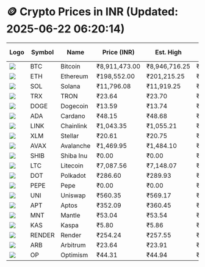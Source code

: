 # 🪙 Crypto Prices in INR (Updated: 2025-06-22 06:20:14)

| Logo | Symbol | Name       | Price (INR) | Est. High | Est. Low | Gross Profit | Fees | Net Profit | ROI % |
|------|--------|------------|-------------|-----------|----------|---------------|------|-------------|--------|
| ![](https://coin-images.coingecko.com/coins/images/1/large/bitcoin.png?1696501400) | BTC    | Bitcoin    | ₹8,911,473.00 | ₹8,946,716.25 | ₹8,876,229.75 | ₹794.10 | ₹200.00 | ₹594.10 | 0.59% |
| ![](https://coin-images.coingecko.com/coins/images/279/large/ethereum.png?1696501628) | ETH    | Ethereum   | ₹198,552.00 | ₹201,215.25 | ₹195,888.75 | ₹2,719.15 | ₹200.00 | ₹2,519.15 | 2.52% |
| ![](https://coin-images.coingecko.com/coins/images/4128/large/solana.png?1718769756) | SOL    | Solana     | ₹11,796.08 | ₹11,919.25 | ₹11,672.91 | ₹2,110.40 | ₹200.00 | ₹1,910.40 | 1.91% |
| ![](https://coin-images.coingecko.com/coins/images/1094/large/tron-logo.png?1696502193) | TRX    | TRON       | ₹23.64 | ₹23.70 | ₹23.58 | ₹534.42 | ₹200.00 | ₹334.42 | 0.33% |
| ![](https://coin-images.coingecko.com/coins/images/5/large/dogecoin.png?1696501409) | DOGE   | Dogecoin   | ₹13.59 | ₹13.74 | ₹13.44 | ₹2,232.14 | ₹200.00 | ₹2,032.14 | 2.03% |
| ![](https://coin-images.coingecko.com/coins/images/975/large/cardano.png?1696502090) | ADA    | Cardano    | ₹48.15 | ₹48.68 | ₹47.62 | ₹2,211.09 | ₹200.00 | ₹2,011.09 | 2.01% |
| ![](https://coin-images.coingecko.com/coins/images/877/large/chainlink-new-logo.png?1696502009) | LINK   | Chainlink  | ₹1,043.35 | ₹1,055.21 | ₹1,031.49 | ₹2,300.27 | ₹200.00 | ₹2,100.27 | 2.10% |
| ![](https://coin-images.coingecko.com/coins/images/100/large/fmpFRHHQ_400x400.jpg?1735231350) | XLM    | Stellar    | ₹20.61 | ₹20.75 | ₹20.47 | ₹1,348.18 | ₹200.00 | ₹1,148.18 | 1.15% |
| ![](https://coin-images.coingecko.com/coins/images/12559/large/Avalanche_Circle_RedWhite_Trans.png?1696512369) | AVAX   | Avalanche  | ₹1,469.95 | ₹1,484.10 | ₹1,455.80 | ₹1,943.88 | ₹200.00 | ₹1,743.88 | 1.74% |
| ![](https://coin-images.coingecko.com/coins/images/11939/large/shiba.png?1696511800) | SHIB   | Shiba Inu  | ₹0.00 | ₹0.00 | ₹0.00 | ₹1,950.38 | ₹200.00 | ₹1,750.38 | 1.75% |
| ![](https://coin-images.coingecko.com/coins/images/2/large/litecoin.png?1696501400) | LTC    | Litecoin   | ₹7,087.56 | ₹7,148.07 | ₹7,027.05 | ₹1,722.33 | ₹200.00 | ₹1,522.33 | 1.52% |
| ![](https://coin-images.coingecko.com/coins/images/12171/large/polkadot.png?1696512008) | DOT    | Polkadot   | ₹286.60 | ₹289.93 | ₹283.27 | ₹2,350.04 | ₹200.00 | ₹2,150.04 | 2.15% |
| ![](https://coin-images.coingecko.com/coins/images/29850/large/pepe-token.jpeg?1696528776) | PEPE   | Pepe       | ₹0.00 | ₹0.00 | ₹0.00 | ₹3,288.92 | ₹200.00 | ₹3,088.92 | 3.09% |
| ![](https://coin-images.coingecko.com/coins/images/12504/large/uniswap-logo.png?1720676669) | UNI    | Uniswap    | ₹560.35 | ₹569.17 | ₹551.53 | ₹3,198.93 | ₹200.00 | ₹2,998.93 | 3.00% |
| ![](https://coin-images.coingecko.com/coins/images/26455/large/aptos_round.png?1696525528) | APT    | Aptos      | ₹352.09 | ₹360.45 | ₹343.73 | ₹4,865.77 | ₹200.00 | ₹4,665.77 | 4.67% |
| ![](https://coin-images.coingecko.com/coins/images/30980/large/Mantle-Logo-mark.png?1739213200) | MNT    | Mantle     | ₹53.04 | ₹53.54 | ₹52.54 | ₹1,901.39 | ₹200.00 | ₹1,701.39 | 1.70% |
| ![](https://coin-images.coingecko.com/coins/images/25751/large/kaspa-icon-exchanges.png?1696524837) | KAS    | Kaspa      | ₹5.80 | ₹5.86 | ₹5.74 | ₹2,090.59 | ₹200.00 | ₹1,890.59 | 1.89% |
| ![](https://coin-images.coingecko.com/coins/images/11636/large/rndr.png?1696511529) | RENDER | Render     | ₹254.24 | ₹257.55 | ₹250.93 | ₹2,636.17 | ₹200.00 | ₹2,436.17 | 2.44% |
| ![](https://coin-images.coingecko.com/coins/images/16547/large/arb.jpg?1721358242) | ARB    | Arbitrum   | ₹23.64 | ₹23.91 | ₹23.37 | ₹2,323.64 | ₹200.00 | ₹2,123.64 | 2.12% |
| ![](https://coin-images.coingecko.com/coins/images/25244/large/Optimism.png?1696524385) | OP     | Optimism   | ₹44.31 | ₹44.94 | ₹43.68 | ₹2,863.72 | ₹200.00 | ₹2,663.72 | 2.66% |
